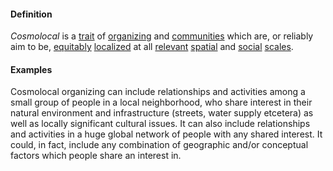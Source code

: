 #### Definition
*Cosmolocal* is a [trait](https://github.com/gcassel/Modular-Organizing-Terminology/blob/master/terms/trait.md) of [organizing](https://github.com/gcassel/Modular-Organizing-Terminology/blob/master/terms/organize.md) and [communities](https://github.com/gcassel/Modular-Organizing-Terminology/blob/master/terms/community.md) which are, or reliably aim to be, [equitably](https://github.com/gcassel/Modular-Organizing-Terminology/blob/master/terms/equitable.md) [localized](https://github.com/gcassel/Modular-Organizing-Terminology/blob/master/terms/localize.md) at all [relevant](https://github.com/gcassel/Modular-Organizing-Terminology/blob/master/terms/relevance.md) [spatial](https://github.com/gcassel/Modular-Organizing-Terminology/blob/master/terms/spacetime.md) and [social](https://github.com/gcassel/Modular-Organizing-Terminology/blob/master/terms/social.md) [scales](https://github.com/gcassel/Modular-Organizing-Terminology/blob/master/terms/scale.md).
#### Examples
Cosmolocal organizing can include relationships and activities among a small group of people in a local neighborhood, who share interest in their natural environment and infrastructure (streets, water supply etcetera) as well as locally significant cultural issues.  It can also include relationships and activities in a huge global network of people with any shared interest.  It could, in fact, include any combination of geographic and/or conceptual factors which people share an interest in. 

